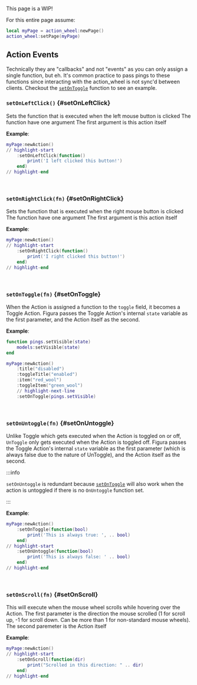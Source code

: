 This page is a WIP!

For this entire page assume:

```lua
local myPage = action_wheel:newPage()
action_wheel:setPage(myPage)
```

## Action Events

Technically they are "callbacks" and not "events" as you can only assign a single function, but eh.
It's common practice to pass pings to these functions since interacting with the action_wheel is not sync'd between clients. Checkout the [`setOnToggle`](#setOnToggle) function to see an example.

### `setOnLeftClick()` {#setOnLeftClick}

Sets the function that is executed when the left mouse button is clicked
The function have one argument
The first argument is this action itself

**Example**:

```lua
myPage:newAction()
// highlight-start
    :setOnLeftClick(function()
        print('I left clicked this button!')
    end)
// highlight-end
```

<br/>

### `setOnRightClick(fn)` {#setOnRightClick}

Sets the function that is executed when the right mouse button is clicked
The function have one argument
The first argument is this action itself

**Example**:

```lua
myPage:newAction()
// highlight-start
    :setOnRightClick(function()
        print('I right clicked this button!')
    end)
// highlight-end
```

<br/>

### `setOnToggle(fn)` {#setOnToggle}

When the Action is assigned a function to the <code>toggle</code> field, it becomes a Toggle Action. Figura passes the Toggle Action's internal <code>state</code> variable as the first parameter, and the Action itself as the second.

**Example**:

<!-- prettier-ignore -->
```lua
function pings.setVisible(state)
    models:setVisible(state)
end

myPage:newAction()
    :title("disabled")
    :toggleTitle("enabled")
    :item("red_wool")
    :toggleItem("green_wool")
    // highlight-next-line
    :setOnToggle(pings.setVisible)
```

<br/>

### `setOnUntoggle(fn)` {#setOnUntoggle}

Unlike Toggle which gets executed when the Action is toggled on or off, `UnToggle` only gets executed when the Action is toggled off. Figura passes the Toggle Action's internal <code>state</code> variable as the first parameter (which is always false due to the nature of UnToggle), and the Action itself as the second.

:::info

`setOnUntoggle` is redundant because [`setOnToggle`](#setOnToggle) will also work when the action is untoggled if there is no `OnUntoggle` function set.

:::

**Example**:

<!-- prettier-ignore -->
```lua
myPage:newAction()
    :setOnToggle(function(bool)
        print('This is always true: ', .. bool)
    end)
// highlight-start
    :setOnUntoggle(function(bool)
        print('This is always false: ' .. bool)
    end)
// highlight-end
```

<br/>

### `setOnScroll(fn)` {#setOnScroll}

This will execute when the mouse wheel scrolls while hovering over the Action. The first parameter is the direction the mouse scrolled (1 for scroll up, -1 for scroll down. Can be more than 1 for non-standard mouse wheels). The second paremeter is the Action itself

**Example**:

<!-- prettier-ignore -->
```lua
myPage:newAction()
// highlight-start
    :setOnScroll(function(dir)
        print("Scrolled in this direction: " .. dir)
    end)
// highlight-end
```
